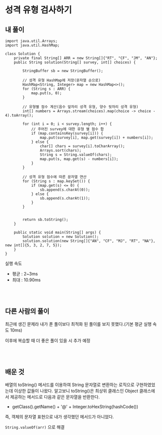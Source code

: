 # 성격 유형 검사하기

## 내 풀이

```
import java.util.Arrays;
import java.util.HashMap;

class Solution {
    private final String[] ARR = new String[]{"RT", "CF", "JM", "AN"};
    public String solution(String[] survey, int[] choices) {

        StringBuffer sb = new StringBuffer();

        // 성격 유형 HashMap에 저장(문자열 순으로)
        HashMap<String, Integer> map = new HashMap<>();
        for (String s : ARR) {
            map.put(s, 0);
        }

        // 유형별 점수 계산(음수 앞자리 성격 유형, 양수 뒷자리 성격 유형)
        int[] numbers = Arrays.stream(choices).map(choice -> choice - 4).toArray();

        for (int i = 0; i < survey.length; i++) {
            // 주어진 survey에 대한 유형 별 점수 합
            if (map.containsKey(survey[i])) {
                map.put(survey[i], map.get(survey[i]) + numbers[i]);
            } else {
                char[] chars = survey[i].toCharArray();
                Arrays.sort(chars);
                String s = String.valueOf(chars);
                map.put(s, map.get(s) - numbers[i]);
            }
        }

        // 성격 유형 점수에 따른 문자열 연산
        for (String s : map.keySet()) {
            if (map.get(s) <= 0) {
                sb.append(s.charAt(0));
            } else {
                sb.append(s.charAt(1));
            }
        }


        return sb.toString();
    }

    public static void main(String[] args) {
        Solution solution = new Solution();
        solution.solution(new String[]{"AN", "CF", "MJ", "RT", "NA"}, new int[]{5, 3, 2, 7, 5});
    }
}

```

실행 속도
- 평균 : 2~3ms
- 최대 : 10.90ms

<br/>
<br/>

## 다른 사람의 풀이

최근에 생긴 문제라 내가 푼 풀이보다 최적화 된 풀이를 보지 못했다.(기본 평균 실행 속도 10ms)

이후에 복습할 때 더 좋은 풀이 있을 시 추가 예정


<br/>
<br/>

## 배운 것

배열의 toString() 메서드를 이용하여 String 문자열로 변환하는 로직으로 구현하였었는데 이상한 값들이 나왔다. 알고보니 toString()은 최상위 클래스인 Object 클래스에서 제공하는 메서드로 다음과 같은 문자열을 반환한다.

- getClass().getName() + '@' + Integer.toHexString(hashCode())

즉, 객체의 문자열 표현으로 내가 생각했던 메서드가 아니었다.

`String.valueOf(arr)` 으로 해결
